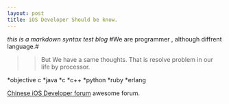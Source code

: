```yaml
---
layout: post
title: iOS Developer Should be know.
---
```

*this is a markdown syntax test blog*
#We are programmer , although diffrent language.#
>>But We have a same thoughts.
>>That is resolve problem in our life by processor.

*objective c
*java
*c
*c++
*python
*ruby
*erlang


[Chinese iOS Developer forum](http://cocoachina.com/) awesome forum.

